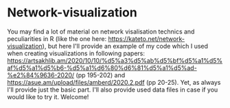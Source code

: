 # Network-visualization

You may find a lot of material on network visalisation technics and peculiarities in R (like the one here: https://kateto.net/network-visualization), but here I'll provide an example of my code which I used when creating visualizations in following papers: https://artsakhlib.am/2020/10/10/%d5%a3%d5%ab%d5%bf%d5%a1%d5%af%d5%a1%d5%b6-%d5%a1%d6%80%d6%81%d5%a1%d5%ad-%e2%84%9636-2020/ (pp 195-202) and https://asue.am/upload/files/amberd/2020.2.pdf (pp 20-25). Yet, as always I'll provide just the basic part.
I'll also provide used data files in case if you would like to try it.
Welcome!
